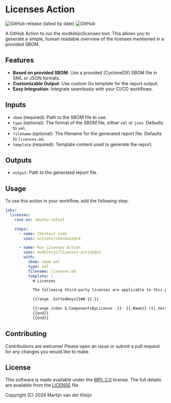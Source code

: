 
# Licenses Action

![GitHub release (latest by date)](https://img.shields.io/github/v/release/mvdkleijn/licenses-action)
![GitHub](https://img.shields.io/github/license/mvdkleijn/licenses-action)

A GitHub Action to run the mvdkleijn/licenses tool. This allows you to generate
a simple, human readable overview of the licenses mentioned in a provided SBOM.

## Features

- **Based on provided SBOM**: Use a provided (CycloneDX) SBOM file in XML or JSON formats.
- **Customizable Output**: Use custom Go template for the report output.
- **Easy Integration**: Integrate seamlessly with your CI/CD workflows.

## Inputs

- `sbom` (required): Path to the SBOM file to use.
- `type` (optional): The format of the SBOM file, either `xml` or `json`. Defaults to `xml`.
- `filename` (optional): The filename for the generated report file. Defaults to `licenses.md`.
- `template` (required): Template content used to generate the report.

## Outputs

- `output`: Path to the generated report file.

## Usage

To use this action in your workflow, add the following step:

```yaml
jobs:
  licenses:
    runs-on: ubuntu-latest

    steps:
      - name: Checkout code
        uses: actions/checkout@v4

      - name: Run Licenses Action
        uses: mvdkleijn/licenses-action@v1
        with:
          sbom: sbom.xml
          type: xml
          filename: licenses.md
          template: |
            # Licenses

            The following third-party licenses are applicable to this project:

            {{range .SortedKeys}}## {{.}}

            {{range index $.ComponentsByLicense .}}- {{.Name}} ({{.Version}})
            {{end}}
            {{end}}
```

## Contributing

Contributions are welcome! Please open an issue or submit a pull request for any
changes you would like to make.

## License

This software is made available under the [MPL-2.0](https://choosealicense.com/licenses/mpl-2.0/) license.
The full details are available from the [LICENSE](/LICENSE) file.

Copyright (C) 2024  Martijn van der Kleijn